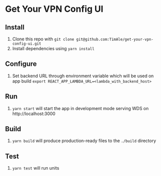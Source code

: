 # Get Your VPN Config UI

## Install
1. Clone this repo with `git clone git@github.com:TimAle/get-your-vpn-config-ui.git`
2. Install dependencies using `yarn install`

## Configure
1. Set backend URL through environment variable which will be used on app build `export REACT_APP_LAMBDA_URL=<lambda_with_backend_host>`

## Run
1. `yarn start` will start the app in development mode serving WDS on http://localhost:3000

## Build
1. `yarn build` will produce production-ready files to the `./build` directory

## Test
1. `yarn test` will run units
